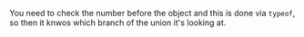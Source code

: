 You need to check the number before the object and this is done via `typeof`, so then it knwos which branch of the union it's looking at.